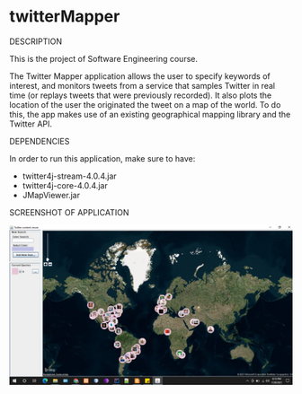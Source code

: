 # twitterMapper
DESCRIPTION 

This is the project of Software Engineering course. 

The Twitter Mapper application allows the user to specify keywords of interest, and monitors tweets from a service that samples Twitter in real time (or replays tweets that were previously recorded). It also plots the location of the user the originated the tweet on a map of the world.
To do this, the app makes use of an existing geographical mapping library and the Twitter API.

DEPENDENCIES 

In order to run this application, make sure to have: 
- twitter4j-stream-4.0.4.jar 
- twitter4j-core-4.0.4.jar 
- JMapViewer.jar 

SCREENSHOT OF APPLICATION

![ImgName](https://github.com/uendihoxha/twitterMapper/blob/master/images/app_image.PNG)

